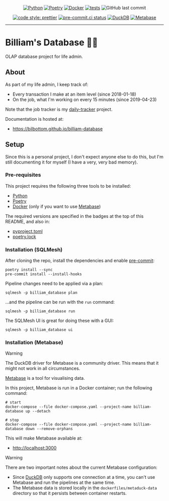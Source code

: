 <div align="center">

[![Python](https://img.shields.io/badge/Python-3.11-blue.svg)](https://www.python.org/downloads/release/python-3110/)
[![Poetry](https://img.shields.io/endpoint?url=https://python-poetry.org/badge/v0.json)](https://python-poetry.org/)
[![Docker](https://img.shields.io/badge/Docker-24.0.6-blue.svg)](https://www.docker.com/)
[![tests](https://github.com/Bilbottom/billiam-database/actions/workflows/tests.yaml/badge.svg)](https://github.com/Bilbottom/billiam-database/actions/workflows/tests.yaml)
![GitHub last commit](https://img.shields.io/github/last-commit/Bilbottom/billiam-database)

[![code style: prettier](https://img.shields.io/badge/code_style-prettier-ff69b4.svg?style=flat-square)](https://github.com/prettier/prettier)
[![pre-commit.ci status](https://results.pre-commit.ci/badge/github/Bilbottom/billiam-database/main.svg)](https://results.pre-commit.ci/latest/github/Bilbottom/billiam-database/main)
[![DuckDB](https://img.shields.io/badge/DuckDB-1.1.1-teal.svg)](https://duckdb.org/)
[![Metabase](https://img.shields.io/badge/Metabase-0.47-teal.svg)](https://www.metabase.com/)

</div>

---

# Billiam's Database 🧙‍♂️

OLAP database project for life admin.

## About

As part of my life admin, I keep track of:

- Every transaction I make at an item level (since 2018-01-18)
- On the job, what I'm working on every 15 minutes (since 2019-04-23)

Note that the job tracker is my [daily-tracker](https://github.com/Bilbottom/daily-tracker) project.

Documentation is hosted at:

- https://bilbottom.github.io/billiam-database

## Setup

Since this is a personal project, I don't expect anyone else to do this, but I'm still documenting it for myself (I have a very, very bad memory).

### Pre-requisites

This project requires the following three tools to be installed:

- [Python](https://www.python.org/downloads/release/python-3110/)
- [Poetry](https://python-poetry.org/)
- [Docker](https://www.docker.com/) (only if you want to use [Metabase](https://www.metabase.com/))

The required versions are specified in the badges at the top of this README, and also in:

- [pyproject.toml](pyproject.toml)
- [poetry.lock](poetry.lock)

### Installation (SQLMesh)

After cloning the repo, install the dependencies and enable [pre-commit](https://pre-commit.com/):

```shell
poetry install --sync
pre-commit install --install-hooks
```

Pipeline changes need to be applied via a plan:

```
sqlmesh -p billiam_database plan
```

...and the pipeline can be run with the `run` command:

```
sqlmesh -p billiam_database run
```

The SQLMesh UI is great for doing these with a GUI:

```
sqlmesh -p billiam_database ui
```

### Installation (Metabase)

> [!WARNING]
>
> The DuckDB driver for Metabase is a community driver. This means that it might not work in all circumstances.

[Metabase](https://www.metabase.com/) is a tool for visualising data.

In this project, Metabase is run in a Docker container; run the following command:

```shell
# start
docker-compose --file docker-compose.yaml --project-name billiam-database up --detach

# stop
docker-compose --file docker-compose.yaml --project-name billiam-database down --remove-orphans
```

This will make Metabase available at:

- [http://localhost:3000](http://localhost:3000)

> [!WARNING]
>
> There are two important notes about the current Metabase configuration:
>
> - Since [DuckDB](https://duckdb.org/) only supports one connection at a time, you can't use Metabase and run the pipelines at the same time.
> - The Metabase data is stored locally in the `dockerfiles/metaduck-data` directory so that it persists between container restarts.
